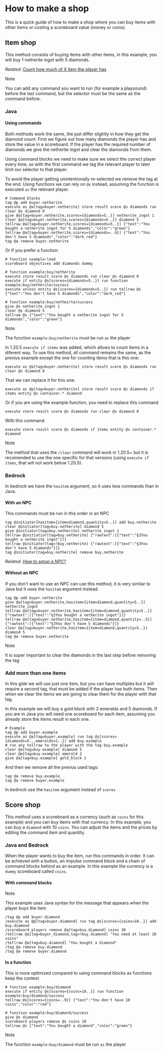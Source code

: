 # How to make a shop
This is a quick guide of how to make a shop where you can buy items with other items or costing a scoreboard value (money or coins).

## Item shop
This method consists of buying items with other items, in this example, you will buy 1 netherite ingot with 5 diamonds.

_Related:_ [Count how much of X item the player has](wiki/questions/amountitems)

> [!NOTE]
> You can add any command you want to run (for example a playsound) before the last command, but the selector must be the same as the command before.


### Java

#### Using commands
Both methods work the same, the just differ slightly in how they get the diamond count:
First we figure out how many diamonds the player has and store the value in a scoreboard. If the player has the required number of diamonds we give the netherite ingot and clear the diamonds from them.

Using command blocks we need to make sure we select the correct player every time, so with the first command we tag the relevant player to later limit our selector to that player.

To avoid the player getting unintentionally re-selected we remove the tag at the end.
Using functions we can rely on `@s` instead, assuming the function is executed `as` the relevant player.

    # Command blocks
    tag @p add buyer.netherite
    execute as @a[tag=buyer.netherite] store result score @s diamonds run clear @s diamond 0
    give @a[tag=buyer.netherite,scores={diamonds=5..}] netherite_ingot 1
    clear @a[tag=buyer.netherite,scores={diamonds=5..}] diamond 5
    tellraw @a[tag=buyer.netherite,scores={diamonds=5..}] {"text":"You bought a netherite ingot for 5 diamonds","color":"green"}
    tellraw @a[tag=buyer.netherite,scores={diamonds=..4}] {"text":"You don't have 5 diamonds","color":"dark_red"}
    tag @a remove buyer.netherite

Or if you prefer a function:

    # function example:load
    scoreboard objectives add diamonds dummy
    
    # function example:buy/netherite
    execute store result score @s diamonds run clear @s diamond 0
    execute if entity @s[scores={diamonds=5..}] run function example:buy/netherite/success
    execute unless entity @s[scores={diamonds=5..}] run tellraw @s {"text":"You don't have 5 diamonds","color":"dark_red"}

    # function example:buy/netheirte/success
    give @s netherite_ingot 1
    clear @s diamond 5
    tellraw @s {"text":"You bought a netherite ingot for 5 diamonds","color":"green"}

> [!NOTE]
> The function `example:buy/netherite` must be run `as` the player

In 1.20.5 `execute if items` was added, which allows to count items in a diferent way.
To use this method, all command remains the same, as the previus example except the one for counting items that is this one:

    execute as @a[tag=buyer.netherite] store result score @s diamonds run clear @s diamond 0

That we can replace it for this one:

    execute as @p[tag=buyer.netherite] store result score @s diamonds if items entity @s container.* diamond
    
Or if you are using the example function, you need to replace this command

    execute store result score @s diamonds run clear @s diamond 0

With this command:

    execute store result score @s diamonds if items entity @s container.* diamond

> [!NOTE]
> The method that uses the `/clear` command will work in 1.20.5+ but it is recomended to use the one specific for that versions (using `execute if items`, that will not work below 1.20.5).

### Bedrock
In bedrock we have the `hasitem` argument, so it uses less commands than in Java.

#### With an NPC
This commands must be run in this order in an NPC

    tag @initiator[hasitem={item=diamond,quantity=5..}] add buy.netherite
    clear @initiator[tag=buy.netherite] diamond 5
    give @initiator[tag=buy.netherite] netherite_ingot 1
    tellraw @initiatior[tag=buy.netherite] {"rawtext":[{"text":"§2You bought a netherite ingot"}]}
    tellraw @initiator[tag=!buy.netherite] {"rawtext":[{"text":"§3You don't have 5 diamonds"}]}
    tag @initiator[tag=buy.netherite] remove buy.netherite

_Related: [How to setup a NPC?](wiki/questions/npc)_

#### Without an NPC
If you don't want to use an NPC can use this method, it is very similar to Java but it uses the `hasitem` argument instead.

    tag @p add buyer.netherite
    give @a[tag=buyer.netherite,hasitem={item=diamond,quantity=5..}] netherite_ingot
    tellraw @a[tag=buyer.netherite,hasitem={item=diamond,quantity=5..}] {"rawtext":[{"text":"§2You bought a netherite ingot"}]}
    tellraw @a[tag=buyer.netherite,hasitem={item=diamond,quantity=..5}] {"rawtext":[{"text":"§3You don't have 5 diamonds"}]}
    clear @a[tag=buyer.netherite,hasitem={item=diamond,quantity=5..}] diamond 5
    tag @a remove buyer.netherite
> [!NOTE]
> It is super important to clear the diamonds in the last step before removing the tag

### Add more than one items
In this gide we will use just one item, but you can have multiples but it will require a second tag, that must be added if the player has buth items.
Then when we clear the items we are going to clear them for the player with that tag.

In this example we will buy a gold block with 2 emeralds and 5 diamonds. If you are in Java you will need one scoreboard for each item, assuming you already store the items result in each one.

    # Example
    tag @p add buyer.example
    execute as @a[tag=buyer.example] run tag @s[scores={diamonds=5..,emeralds=2..}] add buy.example
    # run any tellraw to the player with the tag buy.example
    clear @a[tag=buy.example] diamond 5
    clear @a[tag=buy.example] emerald 2
    give @a[tag=buy.example] gold_block 1
And then we remove all the previus used tags:

    tag @a remove buy.example
    tag @a remove buyer.example

In bedrock use the `hasitem` argument instead of `scores`

## Score shop
This method uses a scoreboard as a currency (such as `coins` for this example) and you can buy items with that currency. In this example, you can buy a `diamond` with 10 `coins`.
You can adjust the items and the prices by editing the command item and quantity.

### Java and Bedrock
When the player wants to buy the item, run this commands in order. It can be achieved with a button, an impulse command block and a chain of command blocks behind as an example.
In this example the currency is a `dummy` scoreboard called `coins`.

#### With command blocks

> [!NOTE]
> This example uses Java syntax for the message that appears when the player buys the item

    /tag @p add buyer.diamond
    /execute as @p[tag=buyer.diamond] run tag @s[scores={coins=10..}] add buy.diamond
    /scoreboard players remove @a[tag=buy.diamond] coins 10
    /tellraw @a[tag=buyer_diamond,tag=!buy.diamond] "You need at least 10 coins"
    /tellraw @a[tag=buy.diamond] "You bought a diamond"
    /tag @a remove buy.diamond
    /tag @a remove buyer.diamond

#### In a function
This is more optimized compared to using command blocks as functions keep the context

    # function example:buy/diamond
    execute if entity @s[scores={coins=10..}] run function example:buy/diamond/success
    tellraw @s[scores={coins=..9}] {"text":"You don't have 10 coins","color":"red"}

    # function example:buy/diamond/success
    give @s diamond
    scoreboard players remove @s coins 10
    tellraw @s {"text":"You bought a diamond","color":"green"}

> [!NOTE]
> The function `example:buy/diamond` must be run `as` the player
